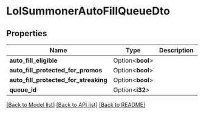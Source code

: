 # LolSummonerAutoFillQueueDto

## Properties

Name | Type | Description | Notes
------------ | ------------- | ------------- | -------------
**auto_fill_eligible** | Option<**bool**> |  | [optional]
**auto_fill_protected_for_promos** | Option<**bool**> |  | [optional]
**auto_fill_protected_for_streaking** | Option<**bool**> |  | [optional]
**queue_id** | Option<**i32**> |  | [optional]

[[Back to Model list]](../README.md#documentation-for-models) [[Back to API list]](../README.md#documentation-for-api-endpoints) [[Back to README]](../README.md)


